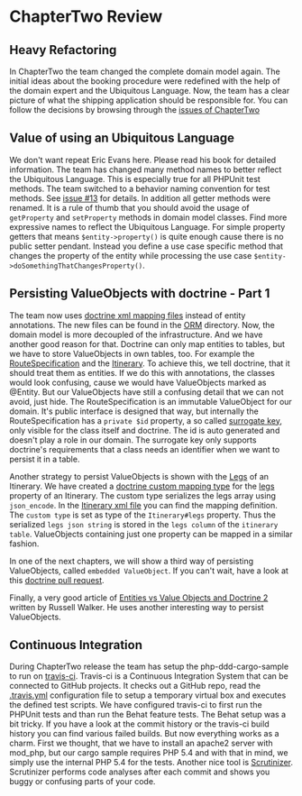 ChapterTwo Review
=================

Heavy Refactoring
-----------------
In ChapterTwo the team changed the complete domain model again. The initial ideas about the booking procedure were redefined with the help of the domain expert and the Ubiquitous Language. Now, the team has a clear picture of what the shipping application should be responsible for.
You can follow the decisions by browsing through the [issues of ChapterTwo](https://github.com/prooph/php-ddd-cargo-sample/issues?milestone=1&page=1&state=closed)


Value of using an Ubiquitous Language
-------------------------------------
We don't want repeat Eric Evans here. Please read his book for detailed information. The team has changed many method names to better reflect the Ubiquitous Language. This is especially true for all PHPUnit test methods. The team switched to a behavior naming convention for test methods. See [issue #13](https://github.com/prooph/php-ddd-cargo-sample/issues/13) for details.
In addition all getter methods were renamed. It is a rule of thumb that you should avoid the usage of `getProperty` and `setProperty` methods in domain model classes. Find more expressive names to reflect the Ubiquitous Language. For simple property getters that means `$entity->property()` is quite enough cause there is no public setter pendant. Instead you define a use case specific method that changes the property of the entity while processing the use case `$entity->doSomethingThatChangesProperty()`.


Persisting ValueObjects with doctrine - Part 1 
----------------------------------------------
The team now uses [doctrine xml mapping files](http://docs.doctrine-project.org/en/2.0.x/reference/xml-mapping.html) instead of entity annotations. The new files can be found in the [ORM](https://github.com/prooph/php-ddd-cargo-sample/tree/ChapterTwo/module/Application/src/Application/Infrastructure/Persistence/Doctrine/ORM) directory. Now, the domain model is more decoupled of the infrastructure. And we have another good reason for that. Doctrine can only map entities to tables, but we have to store ValueObjects in own tables, too. For example the [RouteSpecification](https://github.com/prooph/php-ddd-cargo-sample/blob/ChapterTwo/module/Application/src/Application/Domain/Model/Cargo/RouteSpecification.php) and the [Itinerary](https://github.com/prooph/php-ddd-cargo-sample/blob/ChapterTwo/module/Application/src/Application/Domain/Model/Cargo/Itinerary.php). To achieve this, we tell doctrine, that it should treat them as entities. If we do this with annotations, the classes would look confusing, cause we would have ValueObjects marked as @Entity. But our ValueObjects have still a confusing detail that we can not avoid, just hide. The RouteSpecification is an immutable ValueObject for our domain. It's public interface is designed that way, but
internally the RouteSpecification has a `private $id` property, a so called [surrogate key](http://en.wikipedia.org/wiki/Surrogate_key), only visible for the class itself and doctrine. The id is auto generated and doesn't play a role in our domain. The surrogate key only supports doctrine's requirements that a class needs an identifier when we want to persist it in a table.

Another strategy to persist ValueObjects is shown with the [Legs](https://github.com/prooph/php-ddd-cargo-sample/blob/ChapterTwo/module/Application/src/Application/Domain/Model/Cargo/Leg.php) of an Itinerary. We have created a [doctrine custom mapping type](http://doctrine-orm.readthedocs.org/en/latest/cookbook/custom-mapping-types.html) for the [legs](https://github.com/prooph/php-ddd-cargo-sample/blob/ChapterTwo/module/Application/src/Application/Infrastructure/Persistence/Doctrine/Type/LegsDoctrineType.php) property of an Itinerary. The custom type serializes the legs array using `json_encode`. In the [Itinerary xml file](https://github.com/prooph/php-ddd-cargo-sample/blob/ChapterTwo/module/Application/src/Application/Infrastructure/Persistence/Doctrine/ORM/Application.Domain.Model.Cargo.Itinerary.dcm.xml) you can find the mapping definition. The `custom type` is set as type of the `Itinerary#legs` property. Thus the serialized `legs json string` is stored in the `legs column` of the `itinerary table`. ValueObjects containing just one property can be mapped in a similar fashion.

In one of the next chapters, we will show a third way of persisting ValueObjects, called `embedded ValueObject`. If you can't wait, have a look at this [doctrine pull request](https://github.com/doctrine/doctrine2/pull/835).

Finally, a very good article of [Entities vs Value Objects and Doctrine 2](http://russellscottwalker.blogspot.de/2013/11/entities-vs-value-objects-and-doctrine-2.html) written by Russell Walker. He uses another interesting way to persist ValueObjects.


Continuous Integration
----------------------
During ChapterTwo release the team has setup the php-ddd-cargo-sample to run on [travis-ci](https://travis-ci.org/prooph/php-ddd-cargo-sample).
Travis-ci is a Continuous Integration System that can be connected to GitHub projects. It checks out a GitHub repo, read the [.travis.yml](https://github.com/prooph/php-ddd-cargo-sample/blob/master/.travis.yml) configuration file to
setup a temporary virtual box and executes the defined test scripts. We have configured travis-ci to first run the PHPUnit tests and than run the Behat feature tests.
The Behat setup was a bit tricky. If you have a look at the commit history or the travis-ci build history you can find various failed builds. But now everything works as a charm. First we thought, that we have to install an apache2 server with mod_php, but our cargo sample requires PHP 5.4 and with that in mind, we simply use the internal PHP 5.4 for the tests.
Another nice tool is [Scrutinizer](https://scrutinizer-ci.com/g/prooph/php-ddd-cargo-sample/). Scrutinizer performs code analyses after each commit and shows you buggy or confusing parts of your code.
